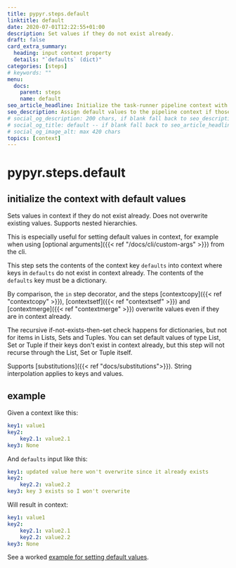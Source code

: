 ```yaml
---
title: pypyr.steps.default
linktitle: default
date: 2020-07-01T12:22:55+01:00
description: Set values if they do not exist already.
draft: false
card_extra_summary:
  heading: input context property
  details: "`defaults` (dict)"
categories: [steps]
# keywords: ""
menu:
  docs:
    parent: steps
    name: default
seo_article_headline: Initialize the task-runner pipeline context with default values
seo_description: Assign default values to the pipeline context if those keys do not already have values.
# social_og_description: 200 chars, if blank fall back to seo_description then description
# social_og_title: default -- if blank fall back to seo_article_headline > .Title. Max 70 chars
# social_og_image_alt: max 420 chars
topics: [context]
---
```

# pypyr.steps.default
## initialize the context with default values
Sets values in context if they do not exist already. Does not overwrite
existing values. Supports nested hierarchies.

This is especially useful for setting default values in context, for
example when using [optional arguments]({{< ref "/docs/cli/custom-args" >}}) 
from the cli.

This step sets the contents of the context key `defaults` into context
where keys in `defaults` do not exist in context already. The contents
of the `defaults` key must be a dictionary.

By comparison, the `in` step decorator, and the steps [contextcopy]({{< ref "contextcopy" >}}),
[contextsetf]({{< ref "contextsetf" >}}) and [contextmerge]({{< ref "contextmerge" >}})
overwrite values even if they are in context already.

The recursive if-not-exists-then-set check happens for dictionaries, but
not for items in Lists, Sets and Tuples. You can set default values of
type List, Set or Tuple if their keys don't exist in context already,
but this step will not recurse through the List, Set or Tuple itself.

Supports [substitutions]({{< ref "docs/substitutions">}}). String interpolation 
applies to keys and values.

## example
Given a context like this:

```yaml
key1: value1
key2:
    key2.1: value2.1
key3: None
```

And `defaults` input like this:

```yaml
key1: updated value here won't overwrite since it already exists
key2:
    key2.2: value2.2
key3: key 3 exists so I won't overwrite
```

Will result in context:

```yaml
key1: value1
key2:
    key2.1: value2.1
    key2.2: value2.2
key3: None
```

See a worked [example for setting default values](https://github.com/pypyr/pypyr-example/blob/master/pipelines/default.yaml).

